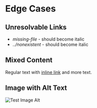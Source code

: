 ---
---

# Edge Cases

## Unresolvable Links

* *missing-file* - should become italic
* *../nonexistent* - should become italic

## Mixed Content

Regular text with [inline link](@/about.md) and more text.

## Image with Alt Text

![Test Image Alt](test-image.png)
